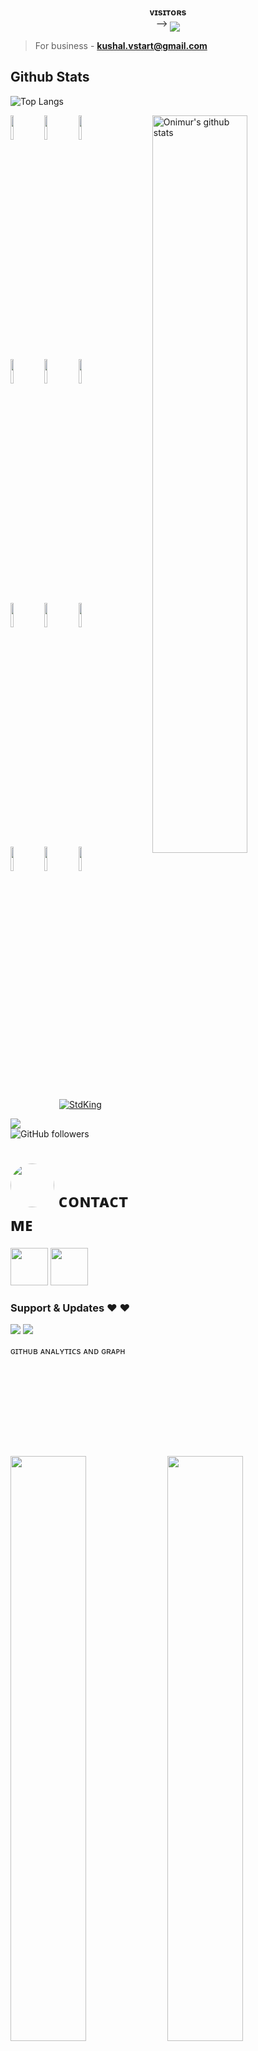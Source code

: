 <p align="center">
    <b>ᴠɪsɪᴛᴏʀs</b><br>
 -->    <img align="middle" src="https://profile-counter.glitch.me/StdKing/count.svg" />
</p>


> For business - **kushal.vstart@gmail.com**

## Github Stats
![Top Langs](https://github-readme-stats.vercel.app/api/top-langs/?username=StdKing&layout=compact&show_icons=true&theme=synthwave)

<!-- Your github readme stats
You can use this api: https://github.com/StdKing/github-readme-stats
-->
<p>
  <a href="https://github.com/StdKing/handle-path-oz">
    <img width="55%" align="right" alt="Onimur's github stats" src="https://github-readme-stats.vercel.app/api?username=StdKing&layout=compact&show_icons=true&theme=radical&cache_seconds=1800" />
  </a>

<!-- Your languages and tools. Be careful with the alignment. 
  You can use this sites to get logos: https://www.vectorlogo.zone or https://simpleicons.org/
  -->
  <code><img width="10%" src="https://www.vectorlogo.zone/logos/github/github-ar21.svg"></code>
  <code><img width="10%" src="https://www.vectorlogo.zone/logos/python/python-ar21.svg"></code>
  <code><img width="10%" src="https://www.vectorlogo.zone/logos/android/android-ar21.svg"></code>
  <br />
  <code><img width="10%" src="https://www.vectorlogo.zone/logos/mongodb/mongodb-ar21.svg"></code>
  <code><img width="10%" src="https://www.vectorlogo.zone/logos/heroku/heroku-ar21.svg"></code>
  <code><img width="10%" src="https://www.vectorlogo.zone/logos/json/json-ar21.svg"></code>
  <br />
  <code><img width="10%" src="https://www.vectorlogo.zone/logos/mysql/mysql-ar21.svg"></code>
  <code><img width="10%" src="https://www.vectorlogo.zone/logos/sqlite/sqlite-ar21.svg"></code>
  <code><img width="10%" src="https://www.vectorlogo.zone/logos/firebase/firebase-ar21.svg"></code>
  <br />
  <code><img width="10%" src="https://www.vectorlogo.zone/logos/programming/programming-ar21.svg"></code>
  <code><img width="10%" src="https://www.vectorlogo.zone/logos/javascript/javascript-ar21.svg"></code>
  <code><img width="10%" src="https://www.vectorlogo.zone/logos/java/java-ar21.svg"></code>
</p>

<p align="center"> <a href="https://github.com/StdKing"><img src="https://github-profile-trophy.vercel.app/?username=StdKing&theme=radical&row=1&no-frame=true&no-bg=true" alt="StdKing" /></a> </p>



<IMG SRC="https://komarev.com/ghpvc/?username=StdKing&color=brightgreen&label=PROFILE+VIEWS"><br>
<img alt="GitHub followers" src="https://img.shields.io/github/followers/StdKing?color=black&label=Followers&logo=STD-AD&logoColor=green&style=social">


<h1> <img src="https://te.legra.ph/file/1f5f400d5a16ae3a89343.jpg" width="70px" style="border-radius: 50%"> ᴄᴏɴᴛᴀᴄᴛ ᴍᴇ </h1>

[<img src="https://te.legra.ph/file/3f6810f790713b26fe826.jpg" width="60px">](https://t.me/STD_KING) [<img src="https://te.legra.ph/file/2a7a17fc66a8f5fe785c3.jpg" width="60px">](https://github.com/StdKing) 

### Support & Updates ❤️ ❤️
<a href="https://t.me/STD_FRIENDS_CLUB"><img src="https://img.shields.io/badge/Join-Group%20Support-blue.svg?style=for-the-badge&logo=Telegram"></a> <a href="https://t.me/Team_STD_Network"><img src="https://img.shields.io/badge/Join-Updates%20Channel-blue.svg?style=for-the-badge&logo=Telegram"></a> 

 ɢɪᴛʜᴜʙ ᴀɴᴀʟʏᴛɪᴄs ᴀɴᴅ ɢʀᴀᴘʜ </h1>

[<img src="https://github-readme-stats.vercel.app/api?username=StdKing&count_private=true&show_icons=true&theme=chartreuse-dark&custom_title=What%27s+the+craic?&include_all_commits=true&hide_border=true&bg_color=000000" width="49%">](https://github.com/StdKing)  [<img src="https://github-readme-streak-stats.herokuapp.com/?user=StdKing&theme=chartreuse-dark&hide_border=True&bg_color=000000" width="49%">](https://github.com/StdKing)
![StdKing GitHub Graph](https://activity-graph.herokuapp.com/graph?username=StdKing&custom_title=My%20Graph&bg_color=241731&line=f20f80&color=f52f91&point=fdf5ea&hide_border=true&area=false&area_color=fdf5ea)
